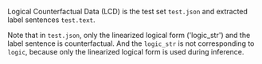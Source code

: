 Logical Counterfactual Data (LCD) is the test set `test.json` and extracted label sentences `test.text`.

Note that in `test.json`, only the linearized logical form ('logic_str') and the label sentence is counterfactual. And the `logic_str` is not corresponding to `logic`, because only the linearized logical form is used during inference.
